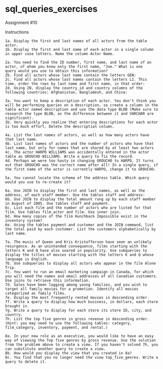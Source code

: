 # sql_queries_exercises
Assignment #10 

Instructions

    1a. Display the first and last names of all actors from the table actor.
    1b. Display the first and last name of each actor in a single column in upper case letters. Name the column Actor Name.

    2a. You need to find the ID number, first name, and last name of an actor, of whom you know only the first name, "Joe." What is one     query would you use to obtain this information?
    2b. Find all actors whose last name contain the letters GEN:
    2c. Find all actors whose last names contain the letters LI. This time, order the rows by last name and first name, in that order:
    2d. Using IN, display the country_id and country columns of the following countries: Afghanistan, Bangladesh, and China:

    3a. You want to keep a description of each actor. You don't think you will be performing queries on a description, so create a column in the table actor named description and use the data type BLOB (Make sure to research the type BLOB, as the difference between it and VARCHAR are significant).
    3b. Very quickly you realize that entering descriptions for each actor is too much effort. Delete the description column.

    4a. List the last names of actors, as well as how many actors have that last name.
    4b. List last names of actors and the number of actors who have that last name, but only for names that are shared by at least two actors
    4c. The actor HARPO WILLIAMS was accidentally entered in the actor table as GROUCHO WILLIAMS. Write a query to fix the record.
    4d. Perhaps we were too hasty in changing GROUCHO to HARPO. It turns out that GROUCHO was the correct name after all! In a single query, if the first name of the actor is currently HARPO, change it to GROUCHO.

    5a. You cannot locate the schema of the address table. Which query would you use to re-create it?

    6a. Use JOIN to display the first and last names, as well as the address, of each staff member. Use the tables staff and address:
    6b. Use JOIN to display the total amount rung up by each staff member in August of 2005. Use tables staff and payment.
    6c. List each film and the number of actors who are listed for that film. Use tables film_actor and film. Use inner join.
    6d. How many copies of the film Hunchback Impossible exist in the inventory system?
    6e. Using the tables payment and customer and the JOIN command, list the total paid by each customer. List the customers alphabetically by last name.
    
    7a. The music of Queen and Kris Kristofferson have seen an unlikely resurgence. As an unintended consequence, films starting with the letters K and Q have also soared in popularity. Use subqueries to display the titles of movies starting with the letters K and Q whose language is English.
    7b. Use subqueries to display all actors who appear in the film Alone Trip.
    7c. You want to run an email marketing campaign in Canada, for which you will need the names and email addresses of all Canadian customers. Use joins to retrieve this information.
    7d. Sales have been lagging among young families, and you wish to target all family movies for a promotion. Identify all movies categorized as family films.
    7e. Display the most frequently rented movies in descending order.
    7f. Write a query to display how much business, in dollars, each store brought in.
    7g. Write a query to display for each store its store ID, city, and country.
    7h. List the top five genres in gross revenue in descending order. (Hint: you may need to use the following tables: category, film_category, inventory, payment, and rental.)

    8a. In your new role as an executive, you would like to have an easy way of viewing the Top five genres by gross revenue. Use the solution from the problem above to create a view. If you haven't solved 7h, you can substitute another query to create a view.
    8b. How would you display the view that you created in 8a?
    8c. You find that you no longer need the view top_five_genres. Write a query to delete it.
